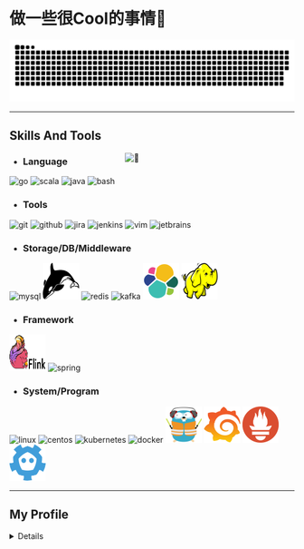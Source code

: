 # 做一些很Cool的事情🤳

![snake](https://raw.githubusercontent.com/ormissia/ormissia/snake/github-contribution-grid-snake.svg)

---

## Skills And Tools

<img align="right" width="300" alt="🦑" src="https://count.getloli.com/get/@ormissia?theme=gelbooru">

- ### Language

<p>
<img height="64" width="64" alt="go" src="https://cdn.jsdelivr.net/gh/devicons/devicon/icons/go/go-original-wordmark.svg" />
<img height="64" width="64" alt="scala" src="https://cdn.jsdelivr.net/gh/devicons/devicon/icons/scala/scala-original.svg" />
<img height="64" width="64" alt="java" src="https://cdn.jsdelivr.net/gh/devicons/devicon/icons/java/java-original.svg" />
<img height="64" width="64" alt="bash" src="https://cdn.jsdelivr.net/gh/devicons/devicon/icons/bash/bash-original.svg" />
</p>

- ### Tools

<p>
<img height="64" width="64" alt="git" src="https://cdn.jsdelivr.net/gh/devicons/devicon/icons/git/git-original.svg" />
<img height="64" width="64" alt="github" src="https://cdn.jsdelivr.net/gh/devicons/devicon/icons/github/github-original.svg" />
<img height="64" width="64" alt="jira" src="https://cdn.jsdelivr.net/gh/devicons/devicon/icons/jira/jira-original.svg" />
<img height="64" width="64" alt="jenkins" src="https://cdn.jsdelivr.net/gh/devicons/devicon/icons/jenkins/jenkins-original.svg" />
<img height="64" width="64" alt="vim" src="https://cdn.jsdelivr.net/gh/devicons/devicon/icons/vim/vim-original.svg" />
<img height="64" width="64" alt="jetbrains" src="https://cdn.jsdelivr.net/gh/devicons/devicon/icons/jetbrains/jetbrains-original.svg" />
</p>

- ### Storage/DB/Middleware

<p>
<img height="64" width="64" alt="mysql" src="https://cdn.jsdelivr.net/gh/devicons/devicon/icons/mysql/mysql-original.svg" />
<img height="64" width="64" alt="hbase" src="icons/hbase.svg" />
<img height="64" width="64" alt="redis" src="https://cdn.jsdelivr.net/gh/devicons/devicon/icons/redis/redis-original.svg" />
<img height="64" width="64" alt="kafka" src="https://cdn.jsdelivr.net/gh/devicons/devicon/icons/apachekafka/apachekafka-original.svg" />
<img height="64" width="64" alt="elastic" src="icons/elastic.svg" />
<img height="64" width="64" alt="hadoop" src="icons/hadoop.svg" />
</p>

- ### Framework

<p>
<img height="64" width="64" alt="hadoop" src="icons/flink.svg" />
<img height="64" width="64" alt="spring" src="https://cdn.jsdelivr.net/gh/devicons/devicon/icons/spring/spring-original.svg" />
</p>

- ### System/Program

<p>
<img height="64" width="64" alt="linux" src="https://cdn.jsdelivr.net/gh/devicons/devicon/icons/linux/linux-original.svg" />
<img height="64" width="64" alt="centos" src="https://cdn.jsdelivr.net/gh/devicons/devicon/icons/centos/centos-original.svg"  />
<img height="64" width="64" alt="kubernetes" src="https://cdn.jsdelivr.net/gh/devicons/devicon/icons/kubernetes/kubernetes-plain.svg" />
<img height="64" width="64" alt="docker" src="https://cdn.jsdelivr.net/gh/devicons/devicon/icons/docker/docker-original.svg" />
<img height="64" width="64" alt="traefik" src="icons/traefik.svg" />
<img height="64" width="64" alt="grafana" src="icons/grafana.svg" />
<img height="64" width="64" alt="prometheus" src="icons/prometheus.svg" />
<img height="64" width="64" alt="etcd" src="icons/etcd.svg" />
</p>


---

## My Profile

<details>
<img width="90%" alt="🦑" src="https://github.com/ormissia/ormissia/blob/master/metrics.svg">
</details>
